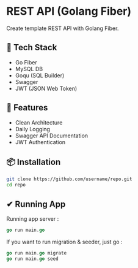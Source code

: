 # REST API (Golang Fiber)

Create template REST API with Golang Fiber.

## 🚀 Tech Stack

- Go Fiber
- MySQL DB
- Goqu (SQL Builder)
- Swagger
- JWT (JSON Web Token)

## 📝 Features

- Clean Architecture
- Daily Logging
- Swagger API Documentation
- JWT Authentication

## 📦 Installation

```sh
git clone https://github.com/username/repo.git
cd repo
```

## ✔ Running App

Running app server :

```go
go run main.go
```

If you want to run migration & seeder, just go :

```go
go run main.go migrate
go run main.go seed
```
